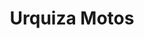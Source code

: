 ---
title: "Urquiza Motos"
url: /ciudad-autonoma-de-buenos-aires/urquiza-motos-avenida-cabildo/
shop: motocicleta
---